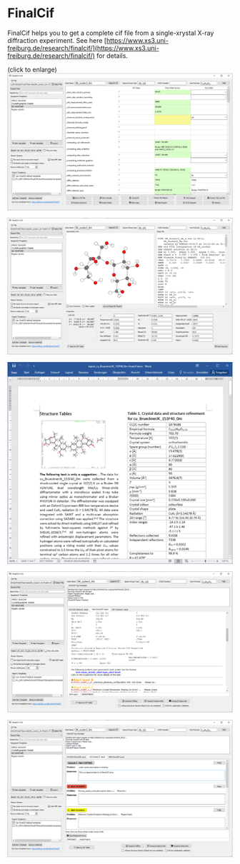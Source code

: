 # FinalCif

FinalCif helps you to get a complete cif file from a single-xrystal X-ray diffraction experiment. See here [https://www.xs3.uni-freiburg.de/research/finalcif/](https://www.xs3.uni-freiburg.de/research/finalcif/) for details.


(click to enlarge)
![FinalCif main Window](https://github.com/dkratzert/FinalCif/raw/master/screenshots/finalcif_main.PNG)

![FinalCif details](https://github.com/dkratzert/FinalCif/raw/master/screenshots/finalcif_details.PNG)

![FinalCif report](https://github.com/dkratzert/FinalCif/raw/master/screenshots/finalcif_report.PNG)

![FinalCif CheckCIF](https://github.com/dkratzert/FinalCif/raw/master/screenshots/finalcif_checkcif.png)

![FinalCif responses](https://github.com/dkratzert/FinalCif/raw/master/screenshots/finalcif_responses.png)

